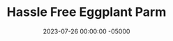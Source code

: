 ---
layout: post
title:  "Hassle Free Eggplant Parm"
date:   2023-07-26 00:00:00 -05000
categories: 
- Recipes
- Meatless
permalink: /recipes/eggplant-parm
image: /assets/Food/Meatless/Eggplant Parm/egg-parm-cover.jpg
ing: eggplantparm-ing
facts: eggplantparm-facts
Prep: 20
Rest: 
Cook: 70
Source1: https://www.skinnytaste.com/lighter-eggplant-parmesan-5-pts/
Source2: 
Description: This eggplant Parm recipe cuts out the unnecessary breading and frying of the eggplant. This not only makes it simpler, but healthier as well without all the added oils (and makes it gluten free too!). This great meatless dish works well as a side or on a sandwich as well.
Instructions: 
- Start by making the sauce if you don't have any already made.  You can also use a can or jar of sauce too<br><br>

- Preheat oven to 450°F. Spray 2 sheet pans with oil.<br><br>

- While the sauce simmers, slice the eggplant into 1/4 inch thick slices. Transfer to the prepared pans, it's ok if they overlap. Season with salt.<br><br>
- <center><img src="/assets/Food/Meatless/Eggplant Parm/egg-parm-3.jpg" alt="" class="instruction-image"></center><br>

- Bake for 25 minutes, turning halfway through, until eggplant is golden.<br><br>

- Meanwhile, in a medium bowl combine cottage (or ricotta) cheese, parmesean cheese, egg, parsley, onion powder, and garlic powder.  Also add 1/4 cup (30 g) of grated cheese, and reserve the rest for topping.<br><br>
- <center><img src="/assets/Food/Meatless/Eggplant Parm/egg-parm-5.jpg" alt="" class="instruction-image"></center><br>

- Layer sauce, eggplant, cottage cheese mix, and mozzarella. Repeat 2 more times. Top with remaining 2 tbsp (15 g) grated cheese<br><br>

- Lower your to 400F.  Cover with foil and bake until cheese is melted and everything is bubbling, about 40 minutes.<br><br>

- Remove the foil, and bake an additional 10 minutes.<br><br>

- Take it out of the oven and let it sit about 10 minutes before cutting.
---